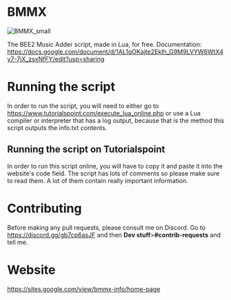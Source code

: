 # BMMX
![BMMX_small](https://user-images.githubusercontent.com/75689188/224485231-8f34d68d-d87d-4b99-b62d-d645e075ef54.png)

The BEE2 Music Adder script, made in Lua, for free.
Documentation: https://docs.google.com/document/d/1AL1qOKajte2EkIh_G9M9LVYW6WtX4y7-7jX_zsxNfFY/edit?usp=sharing
# Running the script
In order to run the script, you will need to either go to https://www.tutorialspoint.com/execute_lua_online.php or use a Lua compiler or interpreter that has a log output, because that is the method this script outputs the info.txt contents.
## Running the script on Tutorialspoint
In order to run this script online, you will have to copy it and paste it into the website's code field.
The script has lots of comments so please make sure to read them. A lot of them contain really important information.
# Contributing
Before making any pull requests, please consult me on Discord. Go to https://discord.gg/gb7cp6asJF and then **Dev stuff**>**#contrib-requests** and tell me.
# Website
https://sites.google.com/view/bmmx-info/home-page
